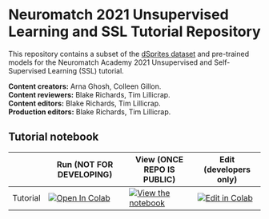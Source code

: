 # Neuromatch 2021 Unsupervised Learning and SSL Tutorial Repository

This repository contains a subset of the [dSprites dataset](https://github.com/deepmind/dsprites-dataset) and pre-trained models for the Neuromatch Academy 2021 Unsupervised and Self-Supervised Learning (SSL) tutorial.


**Content creators:** Arna Ghosh, Colleen Gillon.  
**Content reviewers:** Blake Richards, Tim Lillicrap.  
**Content editors:** Blake Richards, Tim Lillicrap.  
**Production editors:** Blake Richards, Tim Lillicrap.   


## Tutorial notebook

|   | Run (NOT FOR DEVELOPING) | View (ONCE REPO IS PUBLIC) | Edit (developers only) |
| - | --- | ---- | ---- |
| Tutorial | [![Open In Colab](https://colab.research.google.com/assets/colab-badge.svg)](https://colab.research.google.com/github/colleenjg/neuromatch_ssl_tutorial/blob/main/Neuromatch_SSL.ipynb) | [![View the notebook](https://img.shields.io/badge/render-nbviewer-orange.svg)](https://nbviewer.jupyter.org/github/colleenjg/neuromatch_ssl_tutorial/blob/main/Neuromatch_SSL.ipynb?flush_cache=true) | [![Edit in Colab](https://colab.research.google.com/assets/colab-badge.svg)](https://colab.research.google.com/drive/1FKPGaKajEAZSjpATWd-dZ-gtWYhpoInl?usp=sharing) |
